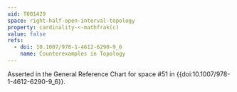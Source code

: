 ```yaml
---
uid: T001429
space: right-half-open-interval-topology
property: cardinality-<-mathfrak(c)
value: false
refs:
  - doi: 10.1007/978-1-4612-6290-9_6
    name: Counterexamples in Topology
---
```

Asserted in the General Reference Chart for space #51 in
{{doi:10.1007/978-1-4612-6290-9_6}}.

